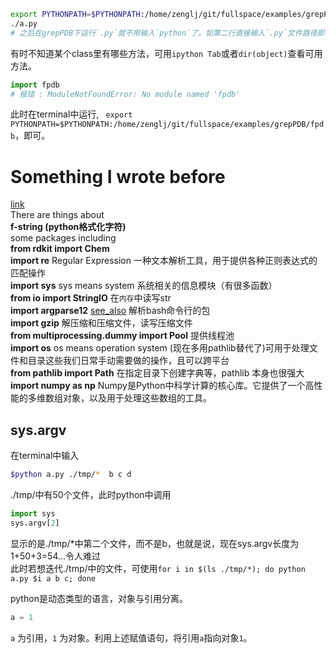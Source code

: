 ```bash
export PYTHONPATH=$PYTHONPATH:/home/zenglj/git/fullspace/examples/grepPDB
./a.py
# 之后在grepPDB下运行`.py`就不用输入`python`了。如第二行直接输入`.py`文件路径即可。
```

有时不知道某个class里有哪些方法，可用`ipython Tab`或者`dir(object)`查看可用方法。
```python
import fpdb
# 报错 : ModuleNotFoundError: No module named 'fpdb'
```
此时在terminal中运行, ` export PYTHONPATH=$PYTHONPATH:/home/zenglj/git/fullspace/examples/grepPDB/fpdb`，即可。




# Something I wrote before
[link](https://github.com/elifzeng/extract-fragment/blob/master/README.md)  
There are things about   
**f-string (python格式化字符)**   
some packages including   
**from rdkit import Chem**  
**import re** Regular Expression 一种文本解析工具，用于提供各种正则表达式的匹配操作  
**import sys** sys means system 系统相关的信息模块（有很多函数）  
**from io import StringIO** 在`内存`中读写str  
**import argparse12** [see_also](https://www.jianshu.com/p/fef2d215b91d) 解析bash命令行的包  
**import gzip** 解压缩和压缩文件，读写压缩文件  
**from multiprocessing.dummy import Pool** 提供线程池  
**import os** os means operation system (现在多用pathlib替代了)可用于处理文件和目录这些我们日常手动需要做的操作，且可以跨平台  
**from pathlib import Path** 在指定目录下创建字典等，pathlib 本身也很强大  
**import numpy as np** Numpy是Python中科学计算的核心库。它提供了一个高性能的多维数组对象，以及用于处理这些数组的工具。  

## sys.argv  

在terminal中输入

```bash
$python a.py ./tmp/*  b c d
```

./tmp/中有50个文件，此时python中调用  

```python
import sys
sys.argv[2]
```

显示的是./tmp/*中第二个文件，而不是b，也就是说，现在sys.argv长度为1+50+3=54...令人难过  
此时若想迭代./tmp/中的文件，可使用`for i in $(ls ./tmp/*); do python a.py $i a b c; done`  

python是动态类型的语言，对象与引用分离。
```python
a = 1
```
`a` 为引用，`1` 为对象。利用上述赋值语句，将引用`a`指向对象`1`。

